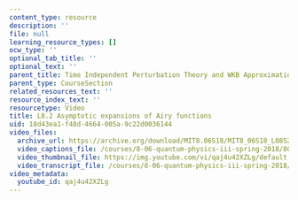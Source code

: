 ```yaml
---
content_type: resource
description: ''
file: null
learning_resource_types: []
ocw_type: ''
optional_tab_title: ''
optional_text: ''
parent_title: Time Independent Perturbation Theory and WKB Approximation
parent_type: CourseSection
related_resources_text: ''
resource_index_text: ''
resourcetype: Video
title: L8.2 Asymptotic expansions of Airy functions
uid: 18d43ea1-f48d-4664-005a-9c22d0036144
video_files:
  archive_url: https://archive.org/download/MIT8.06S18/MIT8_06S18_L08S2_300k.mp4
  video_captions_file: /courses/8-06-quantum-physics-iii-spring-2018/80025c91288a529ea585559a99ce51d1_qaj4u42XZLg.vtt
  video_thumbnail_file: https://img.youtube.com/vi/qaj4u42XZLg/default.jpg
  video_transcript_file: /courses/8-06-quantum-physics-iii-spring-2018/b9ed3c2166557b25bdf0ba9824eb847a_qaj4u42XZLg.pdf
video_metadata:
  youtube_id: qaj4u42XZLg
---
```


